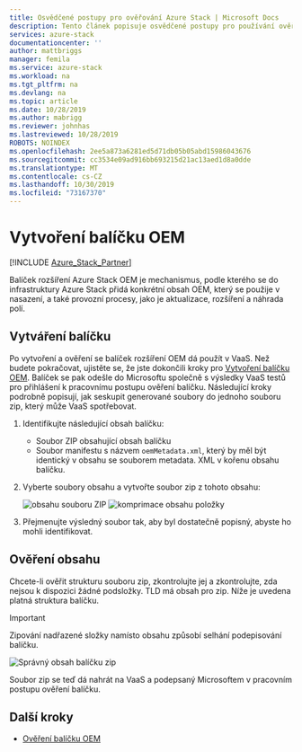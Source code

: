 ```yaml
---
title: Osvědčené postupy pro ověřování Azure Stack | Microsoft Docs
description: Tento článek popisuje osvědčené postupy pro používání ověřování jako služby.
services: azure-stack
documentationcenter: ''
author: mattbriggs
manager: femila
ms.service: azure-stack
ms.workload: na
ms.tgt_pltfrm: na
ms.devlang: na
ms.topic: article
ms.date: 10/28/2019
ms.author: mabrigg
ms.reviewer: johnhas
ms.lastreviewed: 10/28/2019
ROBOTS: NOINDEX
ms.openlocfilehash: 2ee5a873a6281ed5d71db05b05abd15986043676
ms.sourcegitcommit: cc3534e09ad916bb693215d21ac13aed1d8a0dde
ms.translationtype: MT
ms.contentlocale: cs-CZ
ms.lasthandoff: 10/30/2019
ms.locfileid: "73167370"
---
```

# <a name="create-an-oem-package"></a>Vytvoření balíčku OEM

[!INCLUDE [Azure_Stack_Partner](./includes/azure-stack-partner-appliesto.md)]

Balíček rozšíření Azure Stack OEM je mechanismus, podle kterého se do infrastruktury Azure Stack přidá konkrétní obsah OEM, který se použije v nasazení, a také provozní procesy, jako je aktualizace, rozšíření a náhrada polí.

## <a name="creating-the-package"></a>Vytváření balíčku

Po vytvoření a ověření se balíček rozšíření OEM dá použít v VaaS.  Než budete pokračovat, ujistěte se, že jste dokončili kroky pro [Vytvoření balíčku OEM](https://microsoft.sharepoint.com/:w:/r/teams/cloudsolutions/Sacramento/_layouts/15/Doc.aspx?sourcedoc=%7BD7406069-7661-419C-B3B1-B6A727AB3972%7D&file=Azure%20Stack%20OEM%20Extension%20Package.docx&action=default&mobileredirect=true). Balíček se pak odešle do Microsoftu společně s výsledky VaaS testů pro přihlášení k pracovnímu postupu ověření balíčku. Následující kroky podrobně popisují, jak seskupit generované soubory do jednoho souboru zip, který může VaaS spotřebovat.

1. Identifikujte následující obsah balíčku:
    - Soubor ZIP obsahující obsah balíčku
    - Soubor manifestu s názvem `oemMetadata.xml`, který by měl být identický v obsahu se souborem metadata. XML v kořenu obsahu balíčku.

2. Vyberte soubory obsahu a vytvořte soubor zip z tohoto obsahu:

    ![obsahu souboru ZIP](media/vaas-create-oem-package-1.png) ![komprimace obsahu položky](media/vaas-create-oem-package-2.png)

3. Přejmenujte výsledný soubor tak, aby byl dostatečně popisný, abyste ho mohli identifikovat.

## <a name="verifying-the-contents"></a>Ověření obsahu

Chcete-li ověřit strukturu souboru zip, zkontrolujte jej a zkontrolujte, zda nejsou k dispozici žádné podsložky. TLD má obsah pro zip. Níže je uvedena platná struktura balíčku.
> [!IMPORTANT]
> Zipování nadřazené složky namísto obsahu způsobí selhání podepisování balíčku.

![Správný obsah balíčku zip](media/vaas-create-oem-package-3.png)

Soubor zip se teď dá nahrát na VaaS a podepsaný Microsoftem v pracovním postupu ověření balíčku.

## <a name="next-steps"></a>Další kroky

- [Ověření balíčku OEM](azure-stack-vaas-validate-oem-package.md)
